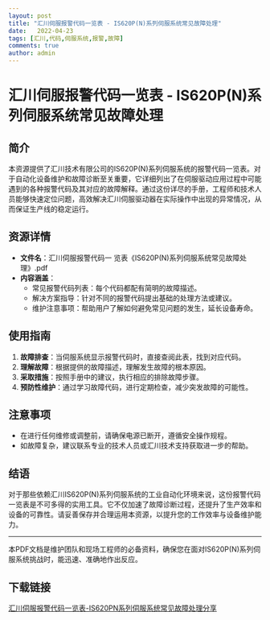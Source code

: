 ```yaml
---
layout: post
title: "汇川伺服报警代码一览表 - IS620P(N)系列伺服系统常见故障处理"
date:   2022-04-23
tags: [汇川,代码,伺服系统,报警,故障]
comments: true
author: admin
---
```

# 汇川伺服报警代码一览表 - IS620P(N)系列伺服系统常见故障处理

## 简介

本资源提供了汇川技术有限公司的IS620P(N)系列伺服系统的报警代码一览表。对于自动化设备维护和故障诊断至关重要，它详细列出了在伺服驱动应用过程中可能遇到的各种报警代码及其对应的故障解释。通过这份详尽的手册，工程师和技术人员能够快速定位问题，高效解决汇川伺服驱动器在实际操作中出现的异常情况，从而保证生产线的稳定运行。

## 资源详情

- **文件名**：汇川伺服报警代码一 览表《IS620P(N)系列伺服系统常见故障处理》.pdf
- **内容涵盖**：
  - 常见报警代码列表：每个代码都配有简明的故障描述。
  - 解决方案指导：针对不同的报警代码提出基础的处理方法或建议。
  - 维护注意事项：帮助用户了解如何避免常见问题的发生，延长设备寿命。

## 使用指南

1. **故障排查**：当伺服系统显示报警代码时，直接查阅此表，找到对应代码。
2. **理解故障**：根据提供的故障描述，理解发生故障的根本原因。
3. **采取措施**：按照手册中的建议，执行相应的排除故障步骤。
4. **预防性维护**：通过学习故障代码，进行定期检查，减少突发故障的可能性。

## 注意事项

- 在进行任何维修或调整前，请确保电源已断开，遵循安全操作规程。
- 如故障复杂，建议联系专业的技术人员或汇川技术支持获取进一步的帮助。

## 结语

对于那些依赖汇川IS620P(N)系列伺服系统的工业自动化环境来说，这份报警代码一览表是不可多得的实用工具。它不仅加速了故障诊断过程，还提升了生产效率和设备的可靠性。请妥善保存并合理运用本资源，以提升您的工作效率与设备维护能力。

---

本PDF文档是维护团队和现场工程师的必备资料，确保您在面对IS620P(N)系列伺服系统挑战时，能迅速、准确地作出反应。

## 下载链接

[汇川伺服报警代码一览表-IS620PN系列伺服系统常见故障处理分享](https://pan.quark.cn/s/8cab727c2a0d)